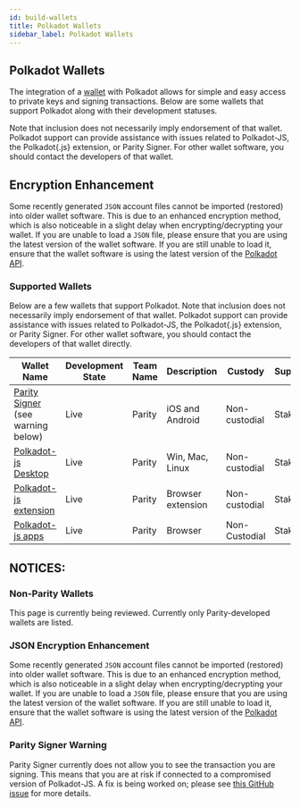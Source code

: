 ```yaml
---
id: build-wallets
title: Polkadot Wallets
sidebar_label: Polkadot Wallets
---
```


## Polkadot Wallets

The integration of a [wallet](./glossary#wallet) with Polkadot
allows for simple and easy access to private keys and signing transactions. Below are some wallets
that support Polkadot along with their development statuses.

Note that inclusion does not necessarily imply endorsement of that wallet. Polkadot support can
provide assistance with issues related to Polkadot-JS, the Polkadot{.js} extension, or Parity
Signer. For other wallet software, you should contact the developers of that wallet.

## Encryption Enhancement

Some recently generated `JSON` account files cannot be imported (restored) into older wallet
software. This is due to an enhanced encryption method, which is also noticeable in a slight delay
when encrypting/decrypting your wallet. If you are unable to load a `JSON` file, please ensure that
you are using the latest version of the wallet software. If you are still unable to load it, ensure
that the wallet software is using the latest version of the
[Polkadot API](https://polkadot.js.org/api/).

### Supported Wallets

Below are a few wallets that support Polkadot. Note that inclusion does not necessarily
imply endorsement of that wallet. Polkadot support can provide assistance with issues
related to Polkadot-JS, the Polkadot{.js} extension, or Parity Signer.
For other wallet software, you should contact the developers of that wallet directly.

| Wallet Name                                                         | Development State | Team Name | Description       | Custody       | Supports |
| ------------------------------------------------------------------- | ----------------- | --------- | ----------------- | ------------- | -------- |
| [Parity Signer](https://www.parity.io/signer/) (see warning below)  | Live              | Parity    | iOS and Android   | Non-custodial | Staking  |
| [Polkadot-js Desktop](https://github.com/polkadot-js/apps/releases) | Live              | Parity    | Win, Mac, Linux   | Non-custodial | Staking  |
| [Polkadot-js extension](https://github.com/polkadot-js/extension)   | Live              | Parity    | Browser extension | Non-custodial | Staking  |
| [Polkadot-js apps](https://polkadot.js.org/apps/#/accounts)         | Live              | Parity    | Browser           | Non-Custodial | Staking  |

## NOTICES:

### Non-Parity Wallets

This page is currently being reviewed. Currently only Parity-developed wallets are
listed.

### JSON Encryption Enhancement

Some recently generated `JSON` account files cannot be imported (restored) into older wallet
software. This is due to an enhanced encryption method, which is also noticeable in a slight delay
when encrypting/decrypting your wallet. If you are unable to load a `JSON` file, please ensure that
you are using the latest version of the wallet software. If you are still unable to load it, ensure
that the wallet software is using the latest version of the
[Polkadot API](https://polkadot.js.org/api/).

### Parity Signer Warning

Parity Signer currently does not allow you to see the transaction you are signing. This
means that you are at risk if connected to a compromised version of Polkadot-JS.
A fix is being worked on; please see
[this GitHub issue](https://github.com/paritytech/parity-signer/issues/724)
for more details.